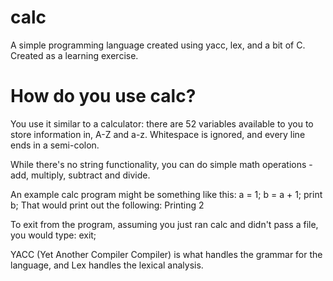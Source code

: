 # calc
A simple programming language created using yacc, lex, and a bit of C. Created as a learning exercise.

# How do you use calc?
You use it similar to a calculator: there are 52 variables available to you to store information in, A-Z and a-z.
Whitespace is ignored, and every line ends in a semi-colon.

While there's no string functionality, you can do simple math operations - add, multiply, subtract and divide.

An example calc program might be something like this:
 a = 1;
 b = a + 1;
 print b;
That would print out the following:
  Printing 2
  
 To exit from the program, assuming you just ran calc and didn't pass a file, you would type: 
 exit;

YACC (Yet Another Compiler Compiler) is what handles the grammar for the language, and Lex handles the lexical analysis.
